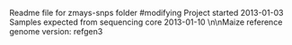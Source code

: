 Readme file for zmays-snps folder
#modifying 
Project started 2013-01-03
Samples expected from sequencing core 2013-01-10
\n\nMaize reference genome version: refgen3
